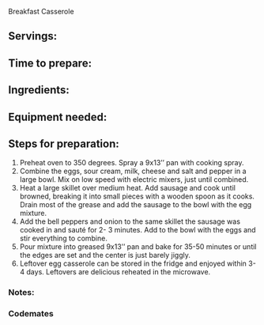 Breakfast Casserole

## Servings: 

## Time to prepare: 

## Ingredients:


## Equipment needed:


## Steps for preparation:
1. Preheat oven to 350 degrees. Spray a 9x13’’ pan with cooking spray.
2. Combine the eggs, sour cream, milk, cheese and salt and pepper in a large bowl. Mix on low speed with electric mixers, just until combined.
3. Heat a large skillet over medium heat. Add sausage and cook until browned, breaking it into small pieces with a wooden spoon as it cooks. Drain most of the grease and add the sausage to the bowl with the egg mixture.
4. Add the bell peppers and onion to the same skillet the sausage was cooked in and sauté for 2- 3 minutes. Add to the bowl with the eggs and stir everything to combine.
5. Pour mixture into greased 9x13’’ pan and bake for 35-50 minutes or until the edges are set and the center is just barely jiggly.
6. Leftover egg casserole can be stored in the fridge and enjoyed within 3-4 days. Leftovers are delicious reheated in the microwave. 


### Notes:



### Codemates #
